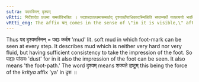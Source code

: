 ```yaml
---
sutra: पदमस्मिन् दृश्यम्
vRtti: निर्देशादेव प्रथमा समर्थविभक्तिः । पदशब्दात्प्रथमासमर्थाद् दृश्यार्थोपाधिकादस्मिन्निति सप्तम्यर्थे यत्प्रत्ययो भवति ॥
vRtti_eng: The affix यत् comes in the sense of \"in it is visible,\" after the word \"_pada_,\" being in the first case in construction.
---
```

Thus पद दृश्यमस्मिन् = पद्यः कर्दम 'mud' lit. soft mud in which foot-mark can be seen at every step. It describes mud which is neither very hard nor very fluid, but having sufficient consistency to take the impression of the foot. So पद्याः पांसवः 'dust' for in it also the impression of the foot can be seen. It also means 'the foot-path.' The word दृश्यम् means शक्यते द्रष्टुम् this being the force of the _kritya_ affix 'ya' in दृश ॥
